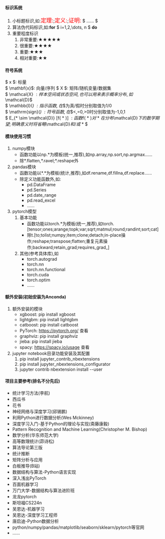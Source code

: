 #### 标识系统
1. 小标题标识,如:<font color='red' size=4>定理:</font>;<font color='red' size=4>定义:</font>;<font color='red' size=4>证明:</font> $ ...... $
2. 算法伪代码标识,如:**for**  $ i=1,2,\dots, n $ **do**
3. 重要程度标识
   1. 非常重要:★★★★★
   2. 很重要:★★★★
   3. 重要:★★★
   4. 相对重要:★★


####   符号系统
$ x $: 标量      
$ \mathbf{x}$:  向量/序列 
$ X $: 矩阵/随机变量/数据集   
$ \mathcal{X} $: 样本空间或状态空间,也可以用来表示概率分布,如$\mathcal{D}$     
$ \mathbb{I}(*) $:  指示函数,在$*$为真/假时分别取值为1/0   
$ \mathrm{sign}(*) $:  符号函数,在$*$<,=0,>0时分别取值为-1,0,1  
$ E_{* \sim \mathcal{D}} [f( * )] $: 函数$f( * )$对$ * $在分布$\mathcal{D}$下的数学期望;明确意义时将省略$\mathcal{D}$和/或$ * $


#### 模块使用习惯
1. numpy模块
    * 函数功能以np.\*为模板(统一,推荐),如np.array,np.sort,np.argmax......
    * 除\*.flatten,\*.ravel;\*.reshape外
2. pandas模块
    * 函数功能以$*.*$为模板(统计,推荐),如df.rename,df.fillna,df.replace......
    * 除定义功能函数外,如:
        * pd.DataFrame
        * pd.Series
        * pd.date_range
        * pd.read_excel
        * ......       
3. pytorch模型
    1. 基本功能
        * 函数功能以torch.\*为模板(统一,推荐),如torch.[tensor;ones;arange;topk;var;sqrt;matmul;round;randint;sort;cat]
        * 除t.[to;tolist;numpy;item;clone;detach;in-place操作;reshape;transpose;flatten;重复元素操作;backward;retain_grad;requires_grad_]
    2. 其他(参考具体库),如
        * torch.autograd
        * torch.nn
        * torch.nn.functional
        * torch.cuda
        * torch.optim
        * ......
     

#### 额外安装(初始安装为Anconda)
1. 额外安装的模块
	* xgboost: pip install xgboost
    * lightgbm: pip install lightgbm
    * catboost: pip install catboost  
	* PyTorch: https://pytorch.org/ 查看
	* graphviz: pip install graphviz
	* jieba: pip install jieba
	* spacy: https://spacy.io/usage 查看
2. jupyter notebook目录功能安装及其配置
	1. pip install jupyter_contrib_nbextensions   
	2. pip install jupyter_nbextensions_configurator    
	3. jupyter contrib nbextension install --user    


#### 项目主要参考(排名不分先后)
* 统计学习方法(李航)
* 西瓜书
* 花书
* 神经网络与深度学习(邱锡鹏)
* 利用Python进行数据分析(Wes Mckinney)
* 深度学习入门-基于Python的理论与实现(斋藤康毅)
* Pattern Recognition and Machine Learning(Christopher M. Bishop)
* 数学分析(华东师范大学)
* 高等数理统计(茆诗松)
* 算法导论第三版
* 统计推断
* 矩阵分析与应用
* 白板推导(B站)
* 数据结构与算法-Python语言实现
* 深入浅出PyTorch
* 百面机器学习
* 万门大学-数据结构与算法进阶班
* 龙龙pytorch
* 斯坦福CS224n
* 吴恩达-机器学习
* 吴恩达-深度学习工程师
* 唐启迪-Python数据分析
* python/numpy/pandas/matplotlib/seaborn/sklearn/pytorch等官网
* ......
